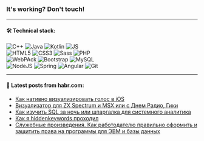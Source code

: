 ### It's working? Don't touch!

---

#### 🛠️ Technical stack:

![C++](https://img.shields.io/badge/C++-informational?logo=c%2B%2B&style=flat&logoColor=white&color=9C033A)
![Java](https://img.shields.io/badge/Java-informational?logo=java&style=flat&logoColor=white&color=007396)
![Kotlin](https://img.shields.io/badge/Kotlin-informational?logo=Kotlin&style=flat&logoColor=white&color=0095D5)
![JS](https://img.shields.io/badge/JS-informational?logo=javaScript&style=flat&logoColor=black&color=F7Df1E) <br>
![HTML5](https://img.shields.io/badge/HTML5-informational?logo=html5&style=flat&logoColor=white&color=E34F26)
![CSS3](https://img.shields.io/badge/CSS3-informational?logo=css3&style=flat&logoColor=white&color=157286)
![Sass](https://img.shields.io/badge/Saas-informational?logo=sass&style=flat&logoColor=white&color=hotpink)
![PHP](https://img.shields.io/badge/PHP-informational?logo=php&style=flat&logoColor=white&color=777BB4) <br>
![WebPAck](https://img.shields.io/badge/WebPack-informational?logo=webPack&style=flat&logoColor=white&color=FF6F00)
![Bootstrap](https://img.shields.io/badge/Bootstrap-informational?logo=Bootstrap&style=flat&logoColor=white&color=7952B3)
![MySQL](https://img.shields.io/badge/MySQL-informational?logo=MySQL&style=flat&logoColor=white&color=00f) <br>
![NodeJS](https://img.shields.io/badge/NodeJS-informational?logo=node.js&style=flat&logoColor=white&color=43853D)
![Spring](https://img.shields.io/badge/Spring-informational?logo=Spring&style=flat&logoColor=white&color=0A9EDC)
![Angular](https://img.shields.io/badge/Vue-informational?logo=vue.js&style=flat&logoColor=white&color=red)
![Git](https://img.shields.io/badge/Git-informational?logo=git&style=flat&logoColor=white&color=darkorange)

___

#### 💬 Latest posts from habr.com:

<!-- BLOG-POST-LIST:START -->
- [Как нативно визуализировать голос в iOS](https://habr.com/ru/post/664792/?utm_source=habrahabr&utm_medium=rss&utm_campaign=664792)
- [Визуализатор для ZX Spectrum и MSX или с Днем Радио, Гики](https://habr.com/ru/post/664680/?utm_source=habrahabr&utm_medium=rss&utm_campaign=664680)
- [Как изучить SQL за ночь или шпаргалка для системного аналитика](https://habr.com/ru/post/664550/?utm_source=habrahabr&utm_medium=rss&utm_campaign=664550)
- [Как я hiddenkeywords проходил](https://habr.com/ru/post/664754/?utm_source=habrahabr&utm_medium=rss&utm_campaign=664754)
- [Служебные произведения. Как работодателю правильно оформить и защитить права на программы для ЭВМ и базы данных](https://habr.com/ru/post/664742/?utm_source=habrahabr&utm_medium=rss&utm_campaign=664742)
<!-- BLOG-POST-LIST:END -->
